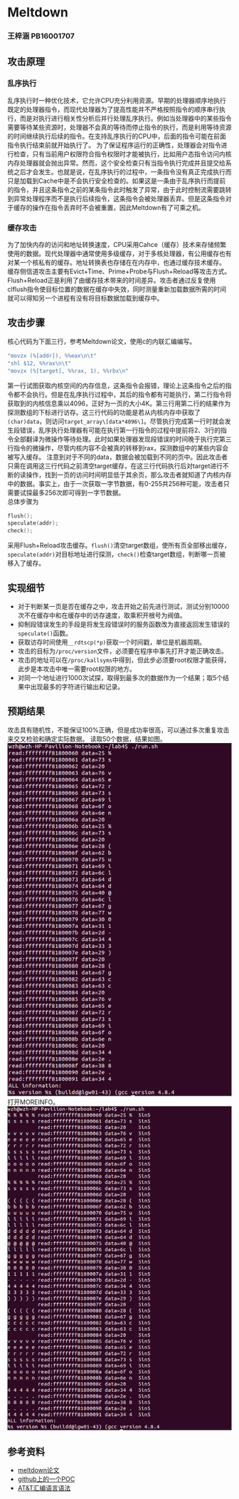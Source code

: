 # Meltdown
### 王梓涵 PB16001707
## 攻击原理
### 乱序执行
乱序执行时一种优化技术，它允许CPU充分利用资源。早期的处理器顺序地执行既定的处理器指令，而现代处理器为了提高性能并不严格按照指令的顺序串行执行，而是对执行进行相关性分析后并行处理乱序执行。例如当处理器中的某些指令需要等待某些资源时，处理器不会真的等待而停止指令的执行，而是利用等待资源的时间继续执行后续的指令。在支持乱序执行的CPU中，后面的指令可能在前面指令执行结束前就开始执行了。
为了保证程序运行的正确性，处理器会对指令进行检查，只有当前用户权限符合指令权限时才能被执行，比如用户态指令访问内核内存处理器就会抛出异常。然而，这个安全检查只有当指令执行完成并且提交给系统之后才会发生。也就是说，在乱序执行的过程中，一条指令没有真正完成执行而只是加载到Cache中是不会执行安全检查的。如果这是一条由于乱序执行而提前的指令，并且这条指令之前的某条指令此时触发了异常，由于此时控制流需要跳转到异常处理程序而不是执行后续指令，这条指令会被处理器丢弃。但是这条指令对于缓存的操作在指令丢弃时不会被重置，因此Meltdown有了可乘之机。
### 缓存攻击
为了加快内存的访问和地址转换速度，CPU采用Cahce（缓存）技术来存储频繁使用的数据。现代处理器中通常使用多级缓存，对于多核处理器，有公用缓存也有对某一个核私有的缓存。地址转换表也存储在在内存中，也通过缓存技术缓存。
缓存侧信道攻击主要有Evict+Time、Prime+Probe与Flush+Reload等攻击方式。Flush+Reload正是利用了由缓存技术带来的时间差异。攻击者通过反复使用clflush指令使目标位置的数据在缓存中失效，同时测量重新加载数据所需的时间就可以得知另一个进程有没有将目标数据加载到缓存中。
## 攻击步骤
核心代码为下面三行，参考Meltdown论文，使用c的内联汇编编写。
```c
"movzx (%[addr]), %%eax\n\t"
"shl $12, %%rax\n\t"
"movzx (%[target], %%rax, 1), %%rbx\n"
```
第一行试图获取内核空间的内存信息，这条指令会报错，理论上这条指令之后的指令都不会执行。但是在乱序执行过程中，其后的指令都有可能执行，第二行指令将获取到的内核信息乘以4096，正好为一页的大小4K。第三行用第二行的结果作为探测数组的下标进行访存。这三行代码的功能是若从内核内存中获取了`(char)data`，则访问`target_array\[data*4096\]`。尽管执行完成第一行时就会发生段错误，乱序执行处理器有可能在执行第一行指令的过程中提前将2、3行的指令全部翻译为微操作等待处理。此时如果处理器发现段错误的时间晚于执行完第三行指令的微操作，尽管内核内容不会被真的转移到rax，探测数组中的某些内容会被写入缓存。
注意到对于不同的data，数据会被加载到不同的页中。因此攻击者只需在调用这三行代码之前清空target缓存，在这三行代码执行后对target进行不断的读操作，找到一页的访问时间明显低于其余页，那么攻击者就知道了内核内存中的数据。事实上，由于一次获取一字节数据，有0-255共256种可能，攻击者只需要试探最多256次即可得到一字节数据。  
总体步骤为
```c
flush();
speculate(addr);
check();
```  
采用Flush+Reload攻击缓存。`flush()`清空target数组，使所有页全部移出缓存，`speculate(addr)`对目标地址进行探测，`check()`检查target数组，判断哪一页被移入了缓存。
## 实现细节
* 对于判断某一页是否在缓存之中，攻击开始之前先进行测试，测试分别10000次不在缓存中和在缓存中的访存速度，取乘积开根号为阀值。
* 抑制段错误发生的手段是将发生段错误时的服务函数改为直接返回发生错误的`speculate()`函数。
* 获取访存时间使用`__rdtscp(*p)`获取一个时间戳，单位是机器周期。
* 攻击的目标为`/proc/version`文件，必须要在程序中事先打开才能正确攻击。
* 攻击的地址可以在`/proc/kallsyms`中得到，但此步必须要root权限才能获得，此步是本攻击中唯一需要root权限的地方。
* 对同一个地址进行1000次试探，取得到最多次的数据作为一个结果；取5个结果中出现最多的字符进行输出和记录。
## 预期结果
攻击具有随机性，不能保证100%正确，但是成功率很高，可以通过多次重复攻击来交叉检验和确定实际数据。
读取50个数据，结果如图。  
![result](./1.png)  
打开MOREINFO。  
![result](./2.png)  

## 参考资料
* [meltdown论文](https://meltdownattack.com/meltdown.pdf)
* [github上的一个POC](https://github.com/paboldin/meltdown-exploit.git)
* [AT&T汇编语言语法](https://blog.csdn.net/Levet/article/details/78516307)
